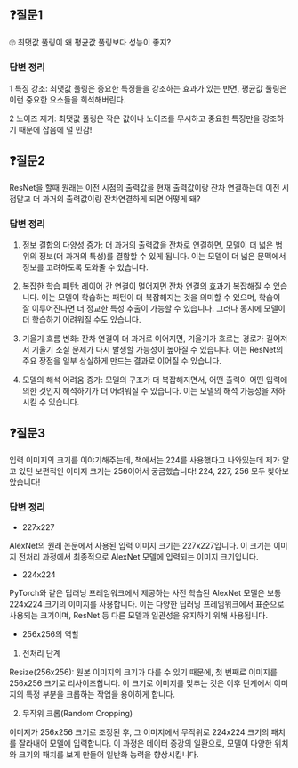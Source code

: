 ## ❓질문1

🙄 최댓값 풀링이 왜 평균값 풀링보다 성능이 좋지?

### 답변 정리

1 특징 강조: 최댓값 풀링은 중요한 특징들을 강조하는 효과가 있는 반면, 평균값 풀링은 이런 중요한 요소들을 희석해버린다.

2 노이즈 제거: 최댓값 풀링은 작은 값이나 노이즈를 무시하고 중요한 특징만을 강조하기 때문에 잡음에 덜 민감!

## ❓질문2

ResNet을 할때 원래는 이전 시점의 출력값을 현재 출력값이랑 잔차 연결하는데 이전 시점말고 더 과거의 출력값이랑 잔차연결하게 되면 어떻게 돼?

### 답변 정리

1. 정보 결합의 다양성 증가: 더 과거의 출력값을 잔차로 연결하면, 모델이 더 넓은 범위의 정보(더 과거의 특성)를 결합할 수 있게 됩니다. 이는 모델이 더 넓은 문맥에서 정보를 고려하도록 도와줄 수 있습니다.

2. 복잡한 학습 패턴: 레이어 간 연결이 멀어지면 잔차 연결의 효과가 복잡해질 수 있습니다. 이는 모델이 학습하는 패턴이 더 복잡해지는 것을 의미할 수 있으며, 학습이 잘 이루어진다면 더 정교한 특성 추출이 가능할 수 있습니다. 그러나 동시에 모델이 더 학습하기 어려워질 수도 있습니다.

3. 기울기 흐름 변화: 잔차 연결이 더 과거로 이어지면, 기울기가 흐르는 경로가 길어져서 기울기 소실 문제가 다시 발생할 가능성이 높아질 수 있습니다. 이는 ResNet의 주요 장점을 일부 상실하게 만드는 결과로 이어질 수 있습니다.

4. 모델의 해석 어려움 증가: 모델의 구조가 더 복잡해지면서, 어떤 출력이 어떤 입력에 의한 것인지 해석하기가 더 어려워질 수 있습니다. 이는 모델의 해석 가능성을 저하시킬 수 있습니다.

## ❓질문3
입력 이미지의 크기를 이야기해주는데, 책에서는 224를 사용했다고 나와있는데 제가 알고 있던 보편적인 이미지 크기는 256이어서 궁금했습니다! 224, 227, 256 모두 찾아보았습니다!

### 답변 정리

- 227x227

AlexNet의 원래 논문에서 사용된 입력 이미지 크기는 227x227입니다. 이 크기는 이미지 전처리 과정에서 최종적으로 AlexNet 모델에 입력되는 이미지 크기입니다.

- 224x224

PyTorch와 같은 딥러닝 프레임워크에서 제공하는 사전 학습된 AlexNet 모델은 보통 224x224 크기의 이미지를 사용합니다. 이는 다양한 딥러닝 프레임워크에서 표준으로 사용되는 크기이며, ResNet 등 다른 모델과 일관성을 유지하기 위해 사용됩니다.

- 256x256의 역할

1. 전처리 단계

Resize(256x256): 원본 이미지의 크기가 다를 수 있기 때문에, 첫 번째로 이미지를 256x256 크기로 리사이즈합니다. 이 크기로 이미지를 맞추는 것은 이후 단계에서 이미지의 특정 부분을 크롭하는 작업을 용이하게 합니다.

2. 무작위 크롭(Random Cropping)

이미지가 256x256 크기로 조정된 후, 그 이미지에서 무작위로 224x224 크기의 패치를 잘라내어 모델에 입력합니다. 이 과정은 데이터 증강의 일환으로, 모델이 다양한 위치와 크기의 패치를 보게 만들어 일반화 능력을 향상시킵니다.
